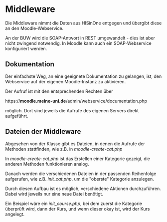 # Middleware

Die Middleware nimmt die Daten aus HISinOne entgegen und übergibt diese an den Moodle-Webservice.

An der BUW wird die SOAP-Antwort in REST umgewandelt - dies ist aber nicht zwingend notwendig. In Moodle kann auch ein SOAP-Webservice konfiguriert werden.

## Dokumentation

Der einfachste Weg, an eine geeignete Dokumentation zu gelangen, ist, den Webservice auf der eigenen Moodle-Instanz zu aktivieren.

Der Aufruf ist mit den entsprechenden Rechten über

https://**moodle.meine-uni.de**/admin/webservice/documentation.php

möglich. Dort sind jeweils die Aufrufe des eigenen Servers direkt aufgeführt.

## Dateien der Middleware

Abgesehen von der Klasse gibt es Dateien, in denen die Aufrufe der Methoden stattfinden, wie z.B. in _moodle-create-cat.php_

In _moodle-create-cat.php_ ist das Erstellen einer Kategorie gezeigt, die anderen Methoden funktionieren analog.

Danach werden die verschiedenen Dateien in der passenden Reihenfolge aufgerufen, wie z.B. _init_cat.php_, um die "oberste" Kategorie anzulegen.

Durch diesen Aufbau ist es möglich, verschiedene Aktionen durchzuführen. Dabei wird jeweils nur eine neue Datei benötigt.

Ein Beispiel wäre ein _init_course.php_, bei dem zuerst die Kategorie überprüft wird, dann der Kurs, und wenn dieser okay ist, wird der Kurs angelegt.
